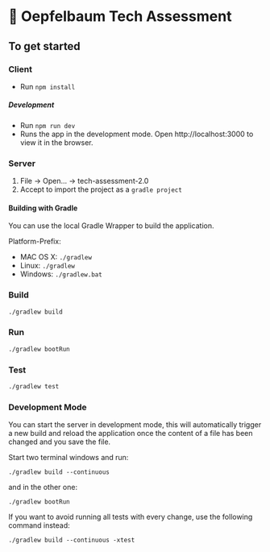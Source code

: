 # 🍎 Oepfelbaum Tech Assessment

## To get started

### Client

* Run `npm install`
  
##### Development
* Run `npm run dev`
* Runs the app in the development mode. Open http://localhost:3000 to view it in the browser.
  
### Server
1. File -> Open... -> tech-assessment-2.0
2. Accept to import the project as a `gradle project`


#### Building with Gradle
You can use the local Gradle Wrapper to build the application.

Platform-Prefix:

-   MAC OS X: `./gradlew`
-   Linux: `./gradlew`
-   Windows: `./gradlew.bat`

### Build

```bash
./gradlew build
```

### Run

```bash
./gradlew bootRun
```

### Test

```bash
./gradlew test
```

### Development Mode

You can start the server in development mode, this will automatically trigger a new build and reload the application
once the content of a file has been changed and you save the file.

Start two terminal windows and run:

`./gradlew build --continuous`

and in the other one:

`./gradlew bootRun`

If you want to avoid running all tests with every change, use the following command instead:

`./gradlew build --continuous -xtest`

